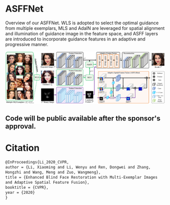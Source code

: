 # ASFFNet
Overview of our ASFFNet. WLS is adopted to select the optimal guidance from multiple exemplars, MLS and AdaIN are leveraged for spatial alignment and illumination of guidance image in the feature space, and ASFF layers are introduced to incorporate guidance features in an adaptive and progressive manner.

<img src="./Imgs/ASFFNet.png">

## Code will be public available after the sponsor's approval.


# Citation

```
@InProceedings{Li_2020_CVPR,
author = {Li, Xiaoming and Li, Wenyu and Ren, Dongwei and Zhang, Hongzhi and Wang, Meng and Zuo, Wangmeng},
title = {Enhanced Blind Face Restoration with Multi-Exemplar Images and Adaptive Spatial Feature Fusion},
booktitle = {CVPR},
year = {2020}
}
```
